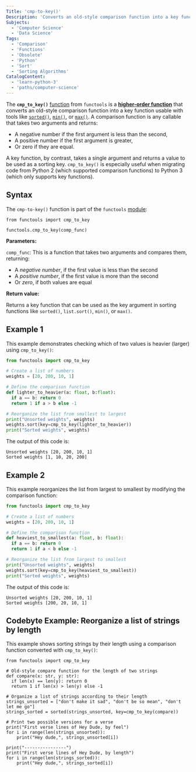 ```yaml
---
Title: 'cmp-to-key()'
Description: 'Converts an old-style comparison function into a key function, which will be used as the key argument in functions that accept this parameter.'
Subjects:
  - 'Computer Science'
  - 'Data Science'
Tags:
  - 'Comparison'
  - 'Functions'
  - 'Obsolete'
  - 'Python'
  - 'Sort'
  - 'Sorting Algorithms'
CatalogContent: 
  - 'learn-python-3'
  - 'paths/computer-science'
---
```


The **`cmp_to_key()`** [function](https://www.codecademy.com/resources/docs/python/functions) from `functools` is a [**higher-order function**](https://www.codecademy.com/resources/docs/python/functions#:~:text=Higher%2DOrder%20Functions) that converts an old-style comparison function into a key function usable with tools like [`sorted()`](https://www.codecademy.com/resources/docs/python/built-in-functions/sorted), [`min()`](https://www.codecademy.com/resources/docs/python/built-in-functions/min), or [`max()`](https://www.codecademy.com/resources/docs/python/built-in-functions/max). A comparison function is any callable that takes two arguments and returns:

- A negative number if the first argument is less than the second,  
- A positive number if the first argument is greater,  
- Or zero if they are equal.  

A key function, by contrast, takes a single argument and returns a value to be used as a sorting key. `cmp_to_key()` is especially useful when migrating code from Python 2 (which supported comparison functions) to Python 3 (which only supports key functions).

## Syntax

The `cmp-to-key()` function is part of the `functools` [module](https://www.codecademy.com/resources/docs/python/modules):

```pseudo
from functools import cmp_to_key

functools.cmp_to_key(comp_func)
```

**Parameters:** 

`comp_func`: This is a function that takes two arguments and compares them, returning:
  - A _negative number_, if the first value is less than the second
  - A _positive number_, if the first value is more than the second
  - Or _zero_, if both values are equal

**Return value:**

Returns a key function that can be used as the key argument in sorting functions like `sorted()`, `list.sort()`, `min()`, or `max()`.

## Example 1

This example demonstrates checking which of two values is heavier (larger) using `cmp_to_key()`:

```py
from functools import cmp_to_key

# Create a list of numbers
weights = [20, 200, 10, 1]

# Define the comparison function
def lighter_to_heavier(a: float, b:float):
  if a == b: return 0
  return 1 if a > b else -1

# Reorganize the list from smallest to largest
print("Unsorted weights", weights)
weights.sort(key=cmp_to_key(lighter_to_heavier))
print("Sorted weights", weights)
```

The output of this code is:

```shell
Unsorted weights [20, 200, 10, 1]
Sorted weights [1, 10, 20, 200]
```

## Example 2

This example reorganizes the list from largest to smallest by modifying the comparison function:

```py
from functools import cmp_to_key

# Create a list of numbers
weights = [20, 200, 10, 1]

# Define the comparison function
def heaviest_to_smallest(a: float, b: float):
  if a == b: return 0
  return 1 if a < b else -1

# Reorganize the list from largest to smallest
print("Unsorted weights", weights)
weights.sort(key=cmp_to_key(heaviest_to_smallest))
print("Sorted weights", weights)
```

The output of this code is:

```shell
Unsorted weights [20, 200, 10, 1]
Sorted weights [200, 20, 10, 1]
```

## Codebyte Example: Reorganize a list of strings by length

This example shows sorting strings by their length using a comparison function converted with `cmp_to_key()`:

```codebyte/python
from functools import cmp_to_key

# Old-style compare function for the length of two strings
def compare(x: str, y: str):
  if len(x) == len(y): return 0
  return 1 if len(x) > len(y) else -1

# Organize a list of strings according to their length
strings_unsorted = ["don't make it sad", "don't be so mean", "don't let me go"]
strings_sorted = sorted(strings_unsorted, key=cmp_to_key(compare))

# Print two possible versions for a verse
print("First verse lines of Hey Dude, by feel")
for i in range(len(strings_unsorted)):
    print("Hey dude,", strings_unsorted[i])

print("----------------")
print("First verse lines of Hey Dude, by length")
for i in range(len(strings_sorted)):
    print("Hey dude,", strings_sorted[i])
```
